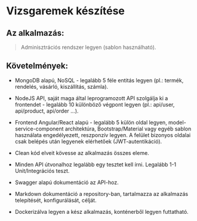 # Vizsgaremek készítése

## Az alkalmazás:

> Adminisztrációs rendszer legyen (sablon használható).

## Követelmények:

* MongoDB alapú, NoSQL - legalább 5 féle entitás legyen (pl.: termék, rendelés, vásárló, kiszállítás, számla).

* NodeJS API, saját maga által leprogramozott API szolgálja ki a frontendet - legalább 10 különböző végpont legyen (pl.: api/user, api/product, api/order …).

* Frontend Angular/React alapú - legalább 5 külön oldal legyen, model-service-component architektúra, Bootstrap/Material vagy egyéb sablon használata engedélyezett, reszponzív legyen. A felület bizonyos oldalai csak belépés után legyenek elérhetőek (JWT-autentikáció).

- Clean kód elveit kövesse az alkalmazás összes eleme.

- Minden API útvonalhoz legalább egy tesztet kell írni. Legalább 1-1 Unit/Integrációs teszt.

- Swagger alapú dokumentáció az API-hoz.

- Markdown dokumentáció a repository-ban, tartalmazza az alkalmazás telepítését, konfigurálását, célját.

- Dockerizálva legyen a kész alkalmazás, konténerből legyen futtatható.